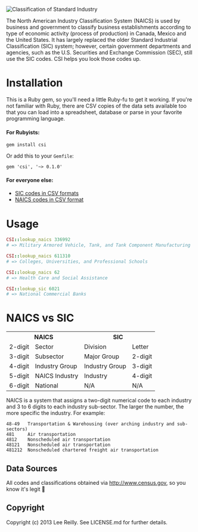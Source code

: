![Classification of Standard Industry](http://i.imgur.com/x1FGZDQ.png)

The North American Industry Classification System (NAICS) is used by business and government to classify business establishments according to type of economic activity (process of production) in Canada, Mexico and the United States. It has largely replaced the older Standard Industrial Classification (SIC) system; however, certain government departments and agencies, such as the U.S. Securities and Exchange Commission (SEC), still use the SIC codes. CSI helps you look those codes up.

# Installation

This is a Ruby gem, so you'll need a little Ruby-fu to get it working. If you're not familiar with Ruby, there are CSV copies of the data sets available too that you can load into a spreadsheet, database or parse in your favorite programming language.

#### For Rubyists:

```
gem install csi
```

Or add this to your `Gemfile`:

```
gem 'csi', '~> 0.1.0'
```

#### For everyone else:

* [SIC codes in CSV formats](lib/data/naics-sic-lookup-2012.csv)
* [NAICS codes in CSV format](ib/data/naics-code-lookup-2012.csv)

# Usage

```ruby
CSI::lookup_naics 336992
# => Military Armored Vehicle, Tank, and Tank Component Manufacturing

CSI::lookup_naics 611310
# => Colleges, Universities, and Professional Schools

CSI::lookup_naics 62
# => Health Care and Social Assistance

CSI::lookup_sic 6021
# => National Commercial Banks
```

# NAICS vs SIC

<table>
  <tbody>
    <tr>
      <th colspan="2">NAICS</td>
      <th colspan="2">SIC</td>
    </tr>
    <tr>
      <td>2-digit</td>
      <td>Sector</td>
      <td>Division</td>
      <td>Letter</td>
    </tr>
    <tr>
      <td>3-digit</td>
      <td>Subsector</td>
      <td>Major Group</td>
      <td>2-digit</td>
    </tr>
    <tr>
      <td>4-digit</td>
      <td>Industry Group</td>
      <td>Industry Group</td>
      <td>3-digit</td>
    </tr>
    <tr>
      <td>5-digit</td>
      <td>NAICS Industry</td>
      <td>Industry</td>
      <td>4-digit</td>
    </tr>
    <tr>
      <td>6-digit</td>
      <td>National</td>
      <td>N/A</td>
      <td>N/A</td>
    </tr>
  </tbody>
</table>

NAICS is a system that assigns a two-digit numerical code to each industry and 3 to 6 digits to each industry sub-sector.  The larger the number, the more specific the industry. For example:

```
48-49   Transportation & Warehousing (over arching industry and sub-sectors)
481     Air transportation
4812    Nonscheduled air transportation
48121   Nonscheduled air transportation
481212  Nonscheduled chartered freight air transportation
```

## Data Sources

All codes and classifications obtained via http://www.census.gov, so you know it's legit :metal:

## Copyright

Copyright (c) 2013 Lee Reilly. See LICENSE.md for further details.